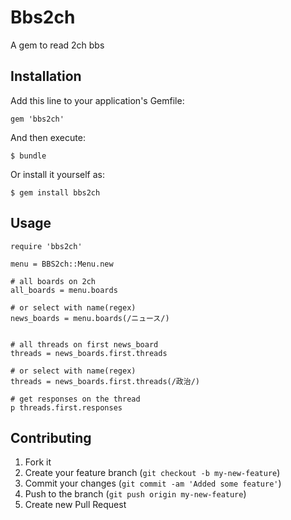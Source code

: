# Bbs2ch

A gem to read 2ch bbs

## Installation

Add this line to your application's Gemfile:

    gem 'bbs2ch'

And then execute:

    $ bundle

Or install it yourself as:

    $ gem install bbs2ch

## Usage

    require 'bbs2ch'

    menu = BBS2ch::Menu.new

    # all boards on 2ch
    all_boards = menu.boards

    # or select with name(regex)
    news_boards = menu.boards(/ニュース/)


    # all threads on first news_board
    threads = news_boards.first.threads

    # or select with name(regex)
    threads = news_boards.first.threads(/政治/)

    # get responses on the thread
    p threads.first.responses


## Contributing

1. Fork it
2. Create your feature branch (`git checkout -b my-new-feature`)
3. Commit your changes (`git commit -am 'Added some feature'`)
4. Push to the branch (`git push origin my-new-feature`)
5. Create new Pull Request
